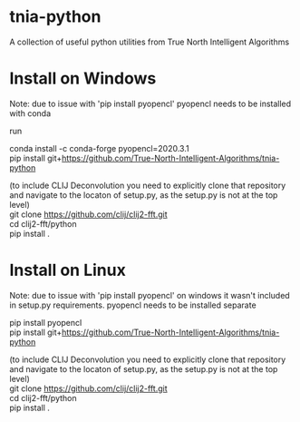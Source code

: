 # tnia-python
A collection of useful python utilities from True North Intelligent Algorithms

# Install on Windows

Note: due to issue with 'pip install pyopencl' pyopencl needs to be installed with conda 

run

conda install -c conda-forge pyopencl=2020.3.1  
pip install git+https://github.com/True-North-Intelligent-Algorithms/tnia-python  

(to include CLIJ Deconvolution you need to explicitly clone that repository and navigate to the locaton of setup.py, as the setup.py is not at the top level)  
git clone https://github.com/clij/clij2-fft.git  
cd clij2-fft/python  
pip install .  

# Install on Linux

Note: due to issue with 'pip install pyopencl' on windows it wasn't included in setup.py requirements. pyopencl needs to be installed separate

pip install pyopencl  
pip install git+https://github.com/True-North-Intelligent-Algorithms/tnia-python  

(to include CLIJ Deconvolution you need to explicitly clone that repository and navigate to the locaton of setup.py, as the setup.py is not at the top level)  
git clone https://github.com/clij/clij2-fft.git  
cd clij2-fft/python  
pip install .  


